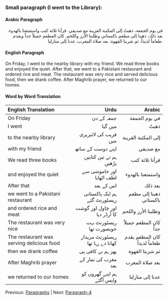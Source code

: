 ### Small paragraph (I went to the Library):

#### Arabic Paragraph
<div style="text-align: right;">

في يوم الجمعة، ذهبتُ إلى المكتبة القريبة مع صديقي. قرأنا ثلاثة كتب واستمتعنا بالهدوء. بعد ذلك، ذهبنا إلى مطعم باكستاني وطلبنا الأرز واللحم. كان المطعم جميلاً جداً ويقدم طعاماً لذيذاً، ثم شربنا القهوة. بعد صلاة المغرب، عدنا إلى منازلنا.


</div>

#### English Paragraph
On Friday, I went to the nearby library with my friend. We read three books and enjoyed the quiet. After that, we went to a Pakistani restaurant and ordered rice and meat. The restaurant was very nice and served delicious food, then we drank coffee. After Maghrib prayer, we returned to our homes.

#### Word by Word Translation

| <div align="left">English Translation  </div> | <div align="right">Urdu</div>                             | <div align="right">Arabic</div>                         |
|-----------------------------------------------|-----------------------------------------------------------|---------------------------------------------------------|
| On Friday                                     | <div align="right">جمعہ کے دن</div>                       | <div align="right">في يوم الجمعة</div>                  |
| I went                                        | <div align="right">میں گیا</div>                          | <div align="right">ذهبتُ</div>                          |
| to the nearby library                         | <div align="right">قریب کی لائبریری میں</div>             | <div align="right">إلى المكتبة القريبة</div>            |
| with my friend                                | <div align="right">اپنے دوست کے ساتھ</div>                | <div align="right">مع صديقي</div>                       |
| We read three books                           | <div align="right">ہم نے تین کتابیں پڑھیں</div>           | <div align="right">قرأنا ثلاثة كتب</div>                |
| and enjoyed the quiet                         | <div align="right">اور خاموشی سے لطف اٹھایا</div>         | <div align="right">واستمتعنا بالهدوء</div>              |
| After that                                    | <div align="right">اس کے بعد</div>                        | <div align="right">بعد ذلك</div>                        |
| we went to a Pakistani restaurant             | <div align="right">ہم ایک پاکستانی ریسٹورنٹ گئے</div>     | <div align="right">ذهبنا إلى مطعم باكستاني</div>        |
| and ordered rice and meat                     | <div align="right">اور چاول اور گوشت کا آرڈر دیا</div>    | <div align="right">وطلبنا الأرز واللحم</div>            |
| The restaurant was very nice                  | <div align="right">ریسٹورنٹ بہت خوبصورت تھا</div>         | <div align="right">كان المطعم جميلاً جداً</div>         |
| The restaurant was serving delicious food     | <div align="right">ریسٹورنٹ مزیدار کھانا دے رہا تھا</div> | <div align="right">كان المطعم يقدم طعاماً لذيذاً</div>  |
| then we drank coffee                          | <div align="right">پھر ہم نے کافی پی</div>                | <div align="right">ثم شربنا القهوة</div>                |
| After Maghrib prayer                          | <div align="right">مغرب کی نماز کے بعد</div>              | <div align="right">بعد صلاة المغرب</div>                |
| we returned to our homes                      | <div align="right">ہم اپنے گھروں کو واپس آگئے</div>       | <div align="right">عدنا إلى منازلنا</div>               |



Previous: [Paragraphs](../paragraph-2/readme.md) | Next: [Paragraph-4](../paragraph-4/readme.md)